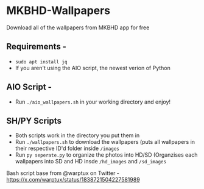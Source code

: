 # MKBHD-Wallpapers
Download all of the wallpapers from MKBHD app for free

## Requirements - 
- ```sudo apt install jq```
- If you aren't using the AIO script, the newest verion of Python

## AIO Script - 
- Run ```./aio_wallpapers.sh``` in your working directory and enjoy!

## SH/PY Scripts
- Both scripts work in the directory you put them in
- Run ```./wallpapers.sh``` to download the wallpapers (puts all wallpapers in their respective ID'd folder inside ```/images```
- Run ```py seperate.py``` to organize the photos into HD/SD (Organzises each wallpapers into SD and HD insde ```/hd_images``` and ```/sd_images```


Bash script base from @warptux on Twitter - https://x.com/warptux/status/1838721504227581989
